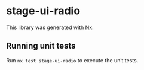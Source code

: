 # stage-ui-radio

This library was generated with [Nx](https://nx.dev).

## Running unit tests

Run `nx test stage-ui-radio` to execute the unit tests.

